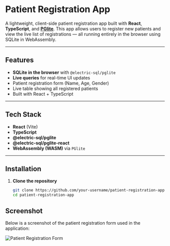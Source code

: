 # Patient Registration App

A lightweight, client-side patient registration app built with **React**, **TypeScript**, and **[PGlite](https://electric-sql.com/docs/usage/pglite)**. This app allows users to register new patients and view the live list of registrations — all running entirely in the browser using SQLite in WebAssembly.

---

##  Features

-  **SQLite in the browser** with `@electric-sql/pglite`
-  **Live queries** for real-time UI updates
-  Patient registration form (Name, Age, Gender)
-  Live table showing all registered patients
-  Built with React + TypeScript

---

##  Tech Stack

- **React** (Vite)
- **TypeScript**
- **@electric-sql/pglite**
- **@electric-sql/pglite-react**
- **WebAssembly (WASM)** via `PGlite`

---

##  Installation

1. **Clone the repository**
   ```bash
   git clone https://github.com/your-username/patient-registration-app.git
   cd patient-registration-app

##  Screenshot

Below is a screenshot of the patient registration form used in the application:

![Patient Registration Form](public\image.jpg)